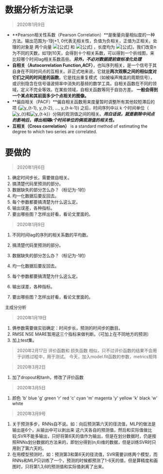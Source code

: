 # 数据分析方法记录

> 2020年1月9日

+ **Pearson相关性系数（Pearson Correlation）**是衡量向量相似度的一种方法。输出范围为-1到+1, 0代表无相关性，负值为负相关，正值为正相关。处理的对象是 两个向量 ![[公式]](https://www.zhihu.com/equation?tex=X%3D%5BX_1%2C+...X_n%5D) 和 ![[公式]](https://www.zhihu.com/equation?tex=Y%3D%5BY_1%2C+...Y_n%5D) ，长度均为 ![[公式]](https://www.zhihu.com/equation?tex=n)，我们改变n为不同的天数，如1到10天，会得到十个相关系数，可以得到一个折线图，来比较哪个时间lag相关系数高些。***另外，不必对数据提前做标准化处理***
+ **自相关（Autocorrelation Function,ACF）**，也叫序列相关，是一个信号于其自身在不同时间点的互相关。非正式地来说，它就是**两次观察之间的相似度对它们之间的时间差的函数**。它是找出重复模式（如被噪声掩盖的周期信号），或识别隐含在信号谐波频率中消失的基频的数学工具。自相关函数在不同的领域，定义不完全等效。在某些领域，自相关函数等同于自协方差。 **一般会得到一个某点和其前面多少个点相关的图像。**
+ **偏自相关（PACF）**偏自相关函数用来度量暂时调整所有其他较短滞后的项 (![y_{t-1}, y_{t-2}, ..., y_{t-k-1}](https://www.biaodianfu.com/wp-content/ql-cache/quicklatex.com-a67dfdbcd8645764419306b5139664d1_l3.svg)) 之后，时间序列中以 k 个时间单位（![y_{t}](https://www.biaodianfu.com/wp-content/ql-cache/quicklatex.com-5a465ae3b85efddb8477071d48fb8a11_l3.svg)和![y_{t-k}](https://www.biaodianfu.com/wp-content/ql-cache/quicklatex.com-2f807abcfb46e41230b1992041377a58_l3.svg)）分隔的观测值之间的相关。***用白话说，就是剔除中间点的影响后，得出相隔k个时间单位的俩观测值的相关性。***
+ **互相关（Cross correlation）** is a standard method of estimating the degree to which two series are correlated.


# 要做的

> 2020年1月6日
1. 确定时间步长，需要做自相关。
2. 搞清楚代码里预测的部分。
3. 数据缺失的部分怎么办？（标记为-1的）
4. 均一化数据后要反回去。
5. 每个参数都要搞清楚为什么这么定。
6. 输出误差，各种指标。
7. 要出哪些图？怎样出好看，看论文里面的。

> 2020年1月9日
1. 不同时间lag的序列的相关系数的平均数。

2. 搞清楚代码里预测的部分。
3. 数据缺失的部分怎么办？（标记为-1的）
4. 均一化数据后要反回去。
5. 每个参数都要搞清楚为什么这么定。
6. 输出误差，各种指标。
7. 要出哪些图？怎样出好看，看论文里面的。

主成分分析

> 2020年1月19日
1. 俩参数需要做实验确定：时间步长，预测的时间步的数目。
2. RMSE NSE MARE暂用这三个指标来做判断。（可加上在不同地方的预测）
3. 加上test集。

> 2020年2月17日
    评价函数和 损失函数 相似，只不过评价函数的结果不会用于训练过程中，用于测试。
    今天，加入model.fit函数的参数，metrics矩阵

> 2020年3月2日
1. 加了dropout和tanh，修改了评价函数

> 2020年3月5日
1. 颜色
    'b' 	blue
    'g' 	green
    'r' 	red
    'c' 	cyan
    'm' 	magenta
    'y' 	yellow
    'k' 	black
    'w' 	white

> 2020年3月9号
1. 关于预测多步，RNNs自不说。如：向后预测第六天的径流值，MLP的做法是输出是6个，从输出中可以剥出来
这六天各自的预测值，然后和实际值做比较;SVR不能多输出，只好将第6天的值作为输出，但是在划分数据时，仍是按照RNNs划分数据的方法来的，即划分得到(n,6)维的数据，但是训练SVR时只用到了第六天的。
2. 在用模型预测时，如：预测第3和第6天的径流值，SVR需要训练两个模型，而RNNs和MLP只训练了一个，预测的时候都预测了1-6天的值，但是算精度和画图时，只将第1,3,6的预测值和实际值剥离了出来。
